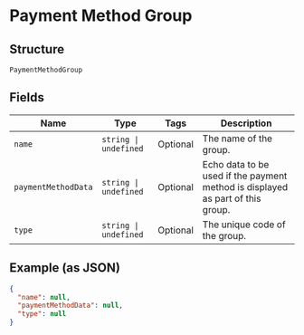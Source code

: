 
# Payment Method Group

## Structure

`PaymentMethodGroup`

## Fields

| Name | Type | Tags | Description |
|  --- | --- | --- | --- |
| `name` | `string \| undefined` | Optional | The name of the group. |
| `paymentMethodData` | `string \| undefined` | Optional | Echo data to be used if the payment method is displayed as part of this group. |
| `type` | `string \| undefined` | Optional | The unique code of the group. |

## Example (as JSON)

```json
{
  "name": null,
  "paymentMethodData": null,
  "type": null
}
```

